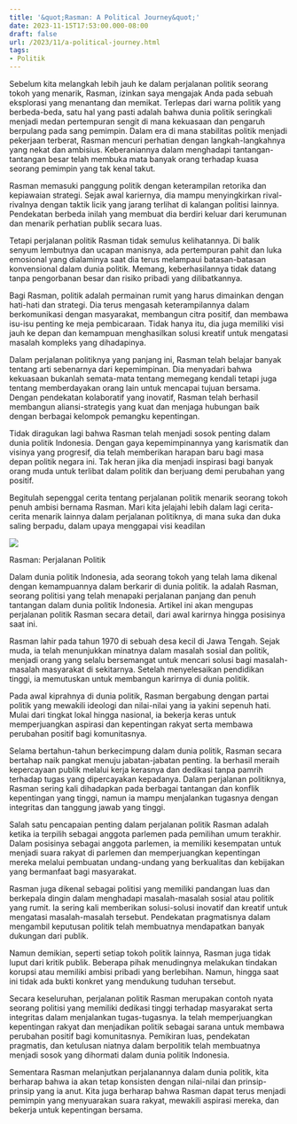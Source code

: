```yaml
---
title: '&quot;Rasman: A Political Journey&quot;'
date: 2023-11-15T17:53:00.000-08:00
draft: false
url: /2023/11/a-political-journey.html
tags: 
- Politik
---
```


  

Sebelum kita melangkah lebih jauh ke dalam perjalanan politik seorang tokoh yang menarik, Rasman, izinkan saya mengajak Anda pada sebuah eksplorasi yang menantang dan memikat. Terlepas dari warna politik yang berbeda-beda, satu hal yang pasti adalah bahwa dunia politik seringkali menjadi medan pertempuran sengit di mana kekuasaan dan pengaruh berpulang pada sang pemimpin. Dalam era di mana stabilitas politik menjadi pekerjaan terberat, Rasman mencuri perhatian dengan langkah-langkahnya yang nekat dan ambisius. Keberaniannya dalam menghadapi tantangan-tantangan besar telah membuka mata banyak orang terhadap kuasa seorang pemimpin yang tak kenal takut.

  

Rasman memasuki panggung politik dengan keterampilan retorika dan kepiawaian strategi. Sejak awal kariernya, dia mampu menyingkirkan rival-rivalnya dengan taktik licik yang jarang terlihat di kalangan politisi lainnya. Pendekatan berbeda inilah yang membuat dia berdiri keluar dari kerumunan dan menarik perhatian publik secara luas.

  

Tetapi perjalanan politik Rasman tidak semulus kelihatannya. Di balik senyum lembutnya dan ucapan manisnya, ada pertempuran pahit dan luka emosional yang dialaminya saat dia terus melampaui batasan-batasan konvensional dalam dunia politik. Memang, keberhasilannya tidak datang tanpa pengorbanan besar dan risiko pribadi yang dilibatkannya.

  

Bagi Rasman, politik adalah permainan rumit yang harus dimainkan dengan hati-hati dan strategi. Dia terus mengasah keterampilannya dalam berkomunikasi dengan masyarakat, membangun citra positif, dan membawa isu-isu penting ke meja pembicaraan. Tidak hanya itu, dia juga memiliki visi jauh ke depan dan kemampuan menghasilkan solusi kreatif untuk mengatasi masalah kompleks yang dihadapinya.

  

Dalam perjalanan politiknya yang panjang ini, Rasman telah belajar banyak tentang arti sebenarnya dari kepemimpinan. Dia menyadari bahwa kekuasaan bukanlah semata-mata tentang memegang kendali tetapi juga tentang memberdayakan orang lain untuk mencapai tujuan bersama. Dengan pendekatan kolaboratif yang inovatif, Rasman telah berhasil membangun aliansi-strategis yang kuat dan menjaga hubungan baik dengan berbagai kelompok pemangku kepentingan.

  

Tidak diragukan lagi bahwa Rasman telah menjadi sosok penting dalam dunia politik Indonesia. Dengan gaya kepemimpinannya yang karismatik dan visinya yang progresif, dia telah memberikan harapan baru bagi masa depan politik negara ini. Tak heran jika dia menjadi inspirasi bagi banyak orang muda untuk terlibat dalam politik dan berjuang demi perubahan yang positif.

  

Begitulah sepenggal cerita tentang perjalanan politik menarik seorang tokoh penuh ambisi bernama Rasman. Mari kita jelajahi lebih dalam lagi cerita-cerita menarik lainnya dalam perjalanan politiknya, di mana suka dan duka saling berpadu, dalam upaya menggapai visi keadilan

  

![](https://www.datatempo.co/cover/custom/foto/2007/04/13/r_48C47606.jpg)

  

Rasman: Perjalanan Politik

  

Dalam dunia politik Indonesia, ada seorang tokoh yang telah lama dikenal dengan kemampuannya dalam berkarir di dunia politik. Ia adalah Rasman, seorang politisi yang telah menapaki perjalanan panjang dan penuh tantangan dalam dunia politik Indonesia. Artikel ini akan mengupas perjalanan politik Rasman secara detail, dari awal karirnya hingga posisinya saat ini.

  

Rasman lahir pada tahun 1970 di sebuah desa kecil di Jawa Tengah. Sejak muda, ia telah menunjukkan minatnya dalam masalah sosial dan politik, menjadi orang yang selalu bersemangat untuk mencari solusi bagi masalah-masalah masyarakat di sekitarnya. Setelah menyelesaikan pendidikan tinggi, ia memutuskan untuk membangun karirnya di dunia politik.

  

Pada awal kiprahnya di dunia politik, Rasman bergabung dengan partai politik yang mewakili ideologi dan nilai-nilai yang ia yakini sepenuh hati. Mulai dari tingkat lokal hingga nasional, ia bekerja keras untuk memperjuangkan aspirasi dan kepentingan rakyat serta membawa perubahan positif bagi komunitasnya.

  

Selama bertahun-tahun berkecimpung dalam dunia politik, Rasman secara bertahap naik pangkat menuju jabatan-jabatan penting. Ia berhasil meraih kepercayaan publik melalui kerja kerasnya dan dedikasi tanpa pamrih terhadap tugas yang dipercayakan kepadanya. Dalam perjalanan politiknya, Rasman sering kali dihadapkan pada berbagai tantangan dan konflik kepentingan yang tinggi, namun ia mampu menjalankan tugasnya dengan integritas dan tanggung jawab yang tinggi.

  

Salah satu pencapaian penting dalam perjalanan politik Rasman adalah ketika ia terpilih sebagai anggota parlemen pada pemilihan umum terakhir. Dalam posisinya sebagai anggota parlemen, ia memiliki kesempatan untuk menjadi suara rakyat di parlemen dan memperjuangkan kepentingan mereka melalui pembuatan undang-undang yang berkualitas dan kebijakan yang bermanfaat bagi masyarakat.

  

Rasman juga dikenal sebagai politisi yang memiliki pandangan luas dan berkepala dingin dalam menghadapi masalah-masalah sosial atau politik yang rumit. Ia sering kali memberikan solusi-solusi inovatif dan kreatif untuk mengatasi masalah-masalah tersebut. Pendekatan pragmatisnya dalam mengambil keputusan politik telah membuatnya mendapatkan banyak dukungan dari publik.

  

Namun demikian, seperti setiap tokoh politik lainnya, Rasman juga tidak luput dari kritik publik. Beberapa pihak menudingnya melakukan tindakan korupsi atau memiliki ambisi pribadi yang berlebihan. Namun, hingga saat ini tidak ada bukti konkret yang mendukung tuduhan tersebut.

  

Secara keseluruhan, perjalanan politik Rasman merupakan contoh nyata seorang politisi yang memiliki dedikasi tinggi terhadap masyarakat serta integritas dalam menjalankan tugas-tugasnya. Ia telah memperjuangkan kepentingan rakyat dan menjadikan politik sebagai sarana untuk membawa perubahan positif bagi komunitasnya. Pemikiran luas, pendekatan pragmatis, dan ketulusan niatnya dalam berpolitik telah membuatnya menjadi sosok yang dihormati dalam dunia politik Indonesia.

  

Sementara Rasman melanjutkan perjalanannya dalam dunia politik, kita berharap bahwa ia akan tetap konsisten dengan nilai-nilai dan prinsip-prinsip yang ia anut. Kita juga berharap bahwa Rasman dapat terus menjadi pemimpin yang menyuarakan suara rakyat, mewakili aspirasi mereka, dan bekerja untuk kepentingan bersama.
